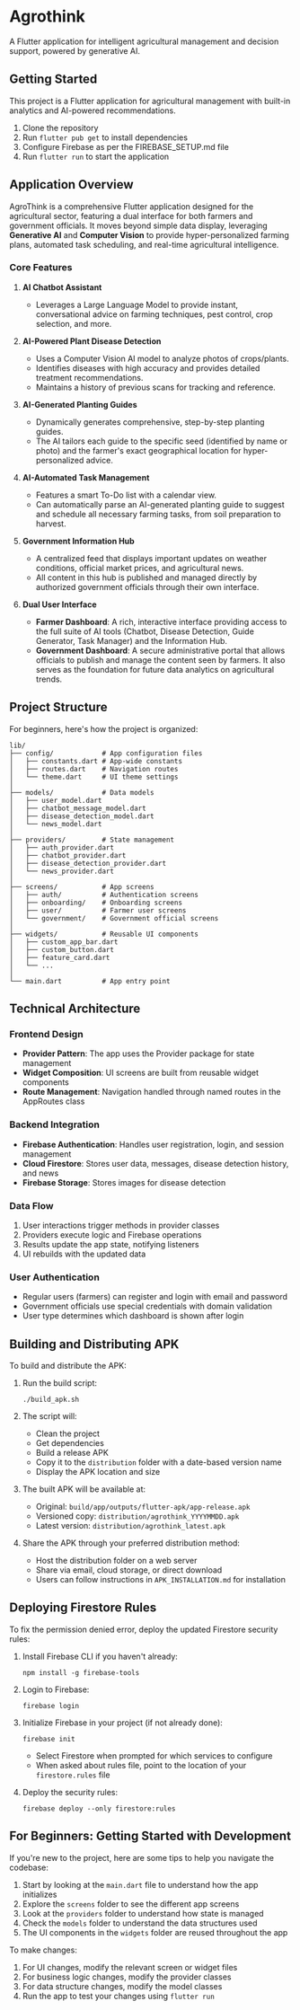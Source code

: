 # Agrothink

A Flutter application for intelligent agricultural management and decision support, powered by generative AI.

## Getting Started

This project is a Flutter application for agricultural management with built-in analytics and AI-powered recommendations.

1. Clone the repository
2. Run `flutter pub get` to install dependencies
3. Configure Firebase as per the FIREBASE_SETUP.md file
4. Run `flutter run` to start the application

## Application Overview

AgroThink is a comprehensive Flutter application designed for the agricultural sector, featuring a dual interface for both farmers and government officials. It moves beyond simple data display, leveraging **Generative AI** and **Computer Vision** to provide hyper-personalized farming plans, automated task scheduling, and real-time agricultural intelligence.

### Core Features

1. **AI Chatbot Assistant**
   - Leverages a Large Language Model to provide instant, conversational advice on farming techniques, pest control, crop selection, and more.

2. **AI-Powered Plant Disease Detection**
   - Uses a Computer Vision AI model to analyze photos of crops/plants.
   - Identifies diseases with high accuracy and provides detailed treatment recommendations.
   - Maintains a history of previous scans for tracking and reference.

3. **AI-Generated Planting Guides**
   - Dynamically generates comprehensive, step-by-step planting guides.
   * The AI tailors each guide to the specific seed (identified by name or photo) and the farmer's exact geographical location for hyper-personalized advice.

4. **AI-Automated Task Management**
   - Features a smart To-Do list with a calendar view.
   * Can automatically parse an AI-generated planting guide to suggest and schedule all necessary farming tasks, from soil preparation to harvest.

5. **Government Information Hub**
   - A centralized feed that displays important updates on weather conditions, official market prices, and agricultural news.
   - All content in this hub is published and managed directly by authorized government officials through their own interface.

6. **Dual User Interface**
   - **Farmer Dashboard**: A rich, interactive interface providing access to the full suite of AI tools (Chatbot, Disease Detection, Guide Generator, Task Manager) and the Information Hub.
   - **Government Dashboard**: A secure administrative portal that allows officials to publish and manage the content seen by farmers. It also serves as the foundation for future data analytics on agricultural trends.

## Project Structure

For beginners, here's how the project is organized:

```
lib/
├── config/            # App configuration files
│   ├── constants.dart # App-wide constants
│   ├── routes.dart    # Navigation routes
│   └── theme.dart     # UI theme settings
│
├── models/            # Data models
│   ├── user_model.dart
│   ├── chatbot_message_model.dart
│   ├── disease_detection_model.dart
│   └── news_model.dart
│
├── providers/         # State management
│   ├── auth_provider.dart
│   ├── chatbot_provider.dart
│   ├── disease_detection_provider.dart
│   └── news_provider.dart
│
├── screens/           # App screens
│   ├── auth/          # Authentication screens
│   ├── onboarding/    # Onboarding screens
│   ├── user/          # Farmer user screens
│   └── government/    # Government official screens
│
├── widgets/           # Reusable UI components
│   ├── custom_app_bar.dart
│   ├── custom_button.dart
│   ├── feature_card.dart
│   └── ...
│
└── main.dart          # App entry point
```

## Technical Architecture

### Frontend Design

- **Provider Pattern**: The app uses the Provider package for state management
- **Widget Composition**: UI screens are built from reusable widget components
- **Route Management**: Navigation handled through named routes in the AppRoutes class

### Backend Integration

- **Firebase Authentication**: Handles user registration, login, and session management
- **Cloud Firestore**: Stores user data, messages, disease detection history, and news
- **Firebase Storage**: Stores images for disease detection

### Data Flow

1. User interactions trigger methods in provider classes
2. Providers execute logic and Firebase operations
3. Results update the app state, notifying listeners
4. UI rebuilds with the updated data

### User Authentication

- Regular users (farmers) can register and login with email and password
- Government officials use special credentials with domain validation
- User type determines which dashboard is shown after login

## Building and Distributing APK

To build and distribute the APK:

1. Run the build script:
   ```
   ./build_apk.sh
   ```

2. The script will:
   - Clean the project
   - Get dependencies
   - Build a release APK
   - Copy it to the `distribution` folder with a date-based version name
   - Display the APK location and size

3. The built APK will be available at:
   - Original: `build/app/outputs/flutter-apk/app-release.apk`
   - Versioned copy: `distribution/agrothink_YYYYMMDD.apk`
   - Latest version: `distribution/agrothink_latest.apk`

4. Share the APK through your preferred distribution method:
   - Host the distribution folder on a web server
   - Share via email, cloud storage, or direct download
   - Users can follow instructions in `APK_INSTALLATION.md` for installation

## Deploying Firestore Rules

To fix the permission denied error, deploy the updated Firestore security rules:

1. Install Firebase CLI if you haven't already:
   ```
   npm install -g firebase-tools
   ```

2. Login to Firebase:
   ```
   firebase login
   ```

3. Initialize Firebase in your project (if not already done):
   ```
   firebase init
   ```
   - Select Firestore when prompted for which services to configure
   - When asked about rules file, point to the location of your `firestore.rules` file

4. Deploy the security rules:
   ```
   firebase deploy --only firestore:rules
   ```

## For Beginners: Getting Started with Development

If you're new to the project, here are some tips to help you navigate the codebase:

1. Start by looking at the `main.dart` file to understand how the app initializes
2. Explore the `screens` folder to see the different app screens
3. Look at the `providers` folder to understand how state is managed
4. Check the `models` folder to understand the data structures used
5. The UI components in the `widgets` folder are reused throughout the app

To make changes:
1. For UI changes, modify the relevant screen or widget files
2. For business logic changes, modify the provider classes
3. For data structure changes, modify the model classes
4. Run the app to test your changes using `flutter run`